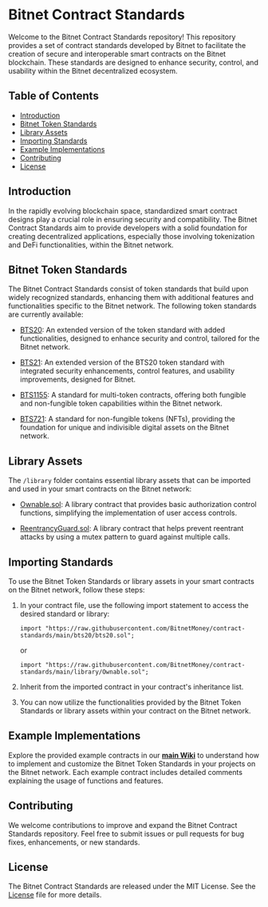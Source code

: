 # Bitnet Contract Standards

Welcome to the Bitnet Contract Standards repository! This repository provides a set of contract standards developed by Bitnet to facilitate the creation of secure and interoperable smart contracts on the Bitnet blockchain. These standards are designed to enhance security, control, and usability within the Bitnet decentralized ecosystem.

## Table of Contents

- [Introduction](#introduction)
- [Bitnet Token Standards](#bitnet-token-standards)
- [Library Assets](#library-assets)
- [Importing Standards](#importing-standards)
- [Example Implementations](#example-implementations)
- [Contributing](#contributing)
- [License](#license)

## Introduction

In the rapidly evolving blockchain space, standardized smart contract designs play a crucial role in ensuring security and compatibility. The Bitnet Contract Standards aim to provide developers with a solid foundation for creating decentralized applications, especially those involving tokenization and DeFi functionalities, within the Bitnet network.

## Bitnet Token Standards

The Bitnet Contract Standards consist of token standards that build upon widely recognized standards, enhancing them with additional features and functionalities specific to the Bitnet network. The following token standards are currently available:

- [BTS20](./bts20/bts20.sol): An extended version of the token standard with added functionalities, designed to enhance security and control, tailored for the Bitnet network.

- [BTS21](./bts21/bts21.sol): An extended version of the BTS20 token standard with integrated security enhancements, control features, and usability improvements, designed for Bitnet.

- [BTS1155](./bts1155/bts1155.sol): A standard for multi-token contracts, offering both fungible and non-fungible token capabilities within the Bitnet network.

- [BTS721](./bts721/bts721.sol): A standard for non-fungible tokens (NFTs), providing the foundation for unique and indivisible digital assets on the Bitnet network.

## Library Assets

The `/library` folder contains essential library assets that can be imported and used in your smart contracts on the Bitnet network:

- [Ownable.sol](./library/Ownable.sol): A library contract that provides basic authorization control functions, simplifying the implementation of user access controls.

- [ReentrancyGuard.sol](./library/ReentrancyGuard.sol): A library contract that helps prevent reentrant attacks by using a mutex pattern to guard against multiple calls.

## Importing Standards

To use the Bitnet Token Standards or library assets in your smart contracts on the Bitnet network, follow these steps:

1. In your contract file, use the following import statement to access the desired standard or library:

   ```solidity
   import "https://raw.githubusercontent.com/BitnetMoney/contract-standards/main/bts20/bts20.sol";
   ```

   or

   ```solidity
   import "https://raw.githubusercontent.com/BitnetMoney/contract-standards/main/library/Ownable.sol";
   ```

2. Inherit from the imported contract in your contract's inheritance list.

3. You can now utilize the functionalities provided by the Bitnet Token Standards or library assets within your contract on the Bitnet network.

## Example Implementations

Explore the provided example contracts in our **[main Wiki](https://github.com/BitnetMoney/bitnet/wiki)** to understand how to implement and customize the Bitnet Token Standards in your projects on the Bitnet network. Each example contract includes detailed comments explaining the usage of functions and features.

## Contributing

We welcome contributions to improve and expand the Bitnet Contract Standards repository. Feel free to submit issues or pull requests for bug fixes, enhancements, or new standards.

## License

The Bitnet Contract Standards are released under the MIT License. See the [License](./LICENSE) file for more details.
